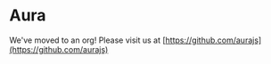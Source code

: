 Aura
====

We've moved to an org! Please visit us at [https://github.com/aurajs](https://github.com/aurajs)
